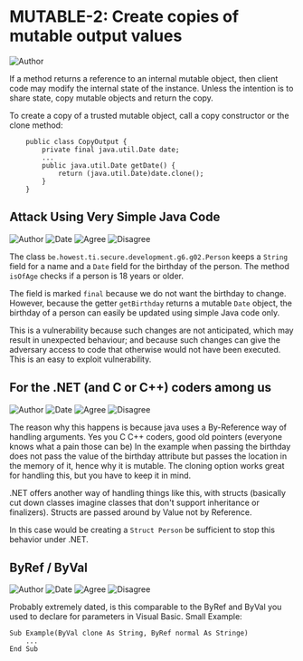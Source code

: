 # MUTABLE-2: Create copies of mutable output values
![Author](https://img.shields.io/badge/Author-Oracle-blue.svg)


If a method returns a reference to an internal mutable object, then client code may modify the internal state of the instance. Unless the intention is to share state, copy mutable objects and return the copy.

To create a copy of a trusted mutable object, call a copy constructor or the clone method:

        public class CopyOutput {
            private final java.util.Date date;
            ...
            public java.util.Date getDate() {
                return (java.util.Date)date.clone();
            }
        }

## Attack Using Very Simple Java Code

![Author](https://img.shields.io/badge/Author-Mattias.De.Wael-blue.svg)
![Date](https://img.shields.io/badge/Date-20170930-lightgrey.svg)
![Agree](https://img.shields.io/badge/AGREE-1-green.svg)
![Disagree](https://img.shields.io/badge/DISAGREE-0-red.svg)

The class ```be.howest.ti.secure.development.g6.g02.Person``` keeps a ```String``` field for a name and a ```Date``` field for the birthday of the person. The method ```isOfAge``` checks if a person is 18 years or older.

The field is marked ```final``` because we do not want the birthday to change. However, because the getter ```getBirthday``` returns a mutable ```Date``` object, the birthday of a person can easily be updated using simple Java code only.

This is a vulnerability because such changes are not anticipated, which may result in unexpected behaviour; and because such changes can give the adversary access to code that otherwise would not have been executed. This is an easy to exploit vulnerability. 


## For the .NET (and C or C++) coders among us
![Author](https://img.shields.io/badge/Author-Sven.Meuleman-blue.svg)
![Date](https://img.shields.io/badge/Date-20171226-lightgrey.svg)
![Agree](https://img.shields.io/badge/AGREE-0-green.svg)
![Disagree](https://img.shields.io/badge/DISAGREE-0-red.svg)

The reason why this happens is because java uses a By-Reference way of handling arguments. Yes you C C++ coders, good old pointers (everyone knows what a pain those can be)
In the example when passing the birthday does not pass the value of the birthday attribute but passes the location in the memory of it, hence why it is mutable.
The cloning option works great for handling this, but you have to keep it in mind.

.NET offers another way of handling things like this, with structs (basically cut down classes imagine classes that don't support inheritance or finalizers).
Structs are passed around by Value not by Reference.  

In this case would be creating a ```Struct Person``` be sufficient to stop this behavior under .NET.

## ByRef / ByVal
![Author](https://img.shields.io/badge/Author-Jurgen.Taverniers-blue.svg)
![Date](https://img.shields.io/badge/Date-20170104-lightgrey.svg)
![Agree](https://img.shields.io/badge/AGREE-0-green.svg)
![Disagree](https://img.shields.io/badge/DISAGREE-0-red.svg)

Probably extremely dated, is this comparable to the ByRef and ByVal you used to declare for parameters in Visual Basic.
Small Example:

    Sub Example(ByVal clone As String, ByRef normal As Stringe)
        ...
    End Sub
    
